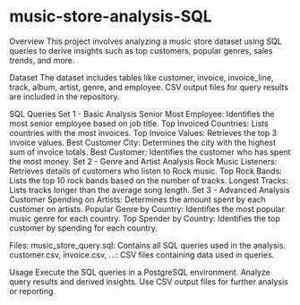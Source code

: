 # music-store-analysis-SQL

Overview
This project involves analyzing a music store dataset using SQL queries to derive insights such as top customers, popular genres, sales trends, and more.

Dataset
The dataset includes tables like customer, invoice, invoice_line, track, album, artist, genre, and employee.
CSV output files for query results are included in the repository.

SQL Queries
Set 1 - Basic Analysis
Senior Most Employee: Identifies the most senior employee based on job title.
Top Invoiced Countries: Lists countries with the most invoices.
Top Invoice Values: Retrieves the top 3 invoice values.
Best Customer City: Determines the city with the highest sum of invoice totals.
Best Customer: Identifies the customer who has spent the most money.
Set 2 - Genre and Artist Analysis
Rock Music Listeners: Retrieves details of customers who listen to Rock music.
Top Rock Bands: Lists the top 10 rock bands based on the number of tracks.
Longest Tracks: Lists tracks longer than the average song length.
Set 3 - Advanced Analysis
Customer Spending on Artists: Determines the amount spent by each customer on artists.
Popular Genre by Country: Identifies the most popular music genre for each country.
Top Spender by Country: Identifies the top customer by spending for each country.

Files:
music_store_query.sql: Contains all SQL queries used in the analysis.
customer.csv, invoice.csv, ...: CSV files containing data used in queries.

Usage
Execute the SQL queries in a PostgreSQL environment.
Analyze query results and derived insights.
Use CSV output files for further analysis or reporting.
